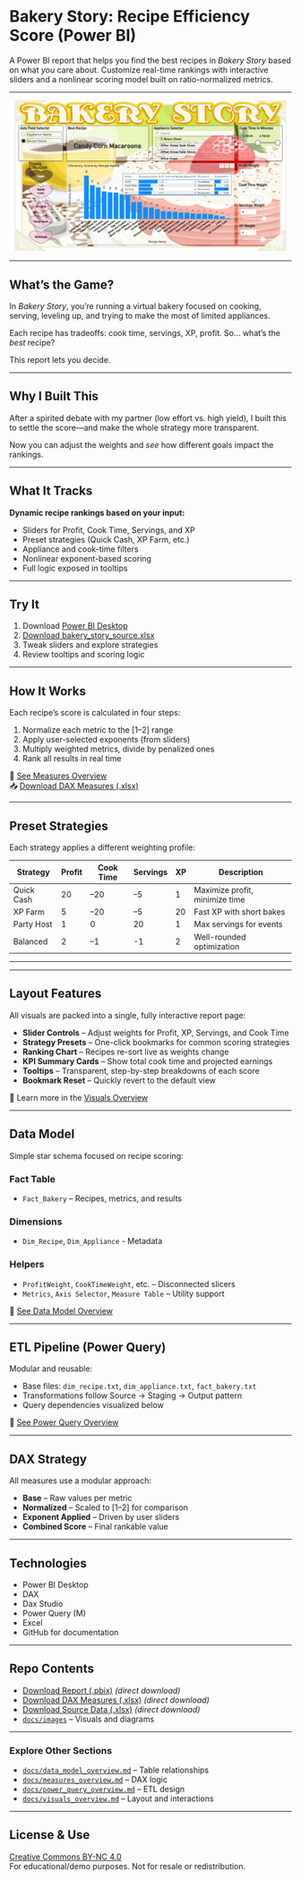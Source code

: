 # Bakery Story: Recipe Efficiency Score (Power BI)

A Power BI report that helps you find the best recipes in *Bakery Story* based on what *you* care about. Customize real-time rankings with interactive sliders and a nonlinear scoring model built on ratio-normalized metrics.

---

![Ranked Recipes](./docs/images/bakery_story.png)

---

## What’s the Game?

In *Bakery Story*, you’re running a virtual bakery focused on cooking, serving, leveling up, and trying to make the most of limited appliances.

Each recipe has tradeoffs: cook time, servings, XP, profit. So... what’s the *best* recipe?

This report lets you decide.

---

## Why I Built This

After a spirited debate with my partner (low effort vs. high yield), I built this to settle the score—and make the whole strategy more transparent.

Now you can adjust the weights and *see* how different goals impact the rankings.

---

## What It Tracks

**Dynamic recipe rankings based on your input:**
- Sliders for Profit, Cook Time, Servings, and XP  
- Preset strategies (Quick Cash, XP Farm, etc.)  
- Appliance and cook-time filters  
- Nonlinear exponent-based scoring  
- Full logic exposed in tooltips

---

## Try It

1. Download [Power BI Desktop](https://powerbi.microsoft.com/desktop)  
2. [Download bakery_story_source.xlsx](https://raw.githubusercontent.com/Nicholas-BI/bakery-efficiency-score/main/docs/data/bakery_story_source.xlsx)
3. Tweak sliders and explore strategies  
4. Review tooltips and scoring logic

---

## How It Works

Each recipe’s score is calculated in four steps:

1. Normalize each metric to the [1–2] range  
2. Apply user-selected exponents (from sliders)  
3. Multiply weighted metrics, divide by penalized ones  
4. Rank all results in real time

📄 [See Measures Overview](./docs/measures_overview.md)  
📥 [Download DAX Measures (.xlsx)](./docs/data/dax_measures.xlsx)

---

## Preset Strategies

Each strategy applies a different weighting profile:

| Strategy     | Profit | Cook Time | Servings | XP | Description                    |
|--------------|--------|-----------|----------|----|--------------------------------|
| Quick Cash   | 20     | –20       | –5       | 1  | Maximize profit, minimize time |
| XP Farm      | 5      | –20       | –5       | 20 | Fast XP with short bakes       |
| Party Host   | 1      |   0       | 20       | 1  | Max servings for events        |
| Balanced     | 2      | –1        | -1       | 2  | Well-rounded optimization      |

---

---

## Layout Features

All visuals are packed into a single, fully interactive report page:

- **Slider Controls** – Adjust weights for Profit, XP, Servings, and Cook Time  
- **Strategy Presets** – One-click bookmarks for common scoring strategies  
- **Ranking Chart** – Recipes re-sort live as weights change  
- **KPI Summary Cards** – Show total cook time and projected earnings  
- **Tooltips** – Transparent, step-by-step breakdowns of each score  
- **Bookmark Reset** – Quickly revert to the default view  

📄 Learn more in the [Visuals Overview](./docs/visuals_overview.md)

---

## Data Model

Simple star schema focused on recipe scoring:

### Fact Table
- `Fact_Bakery` – Recipes, metrics, and results  

### Dimensions
- `Dim_Recipe`, `Dim_Appliance` - Metadata

### Helpers
- `ProfitWeight`, `CookTimeWeight`, etc. – Disconnected slicers  
- `Metrics`, `Axis Selector`, `Measure Table` – Utility support

📄 [See Data Model Overview](./docs/data_model_overview.md)

---

## ETL Pipeline (Power Query)

Modular and reusable:

- Base files: `dim_recipe.txt`, `dim_appliance.txt`, `fact_bakery.txt`  
- Transformations follow Source → Staging → Output pattern  
- Query dependencies visualized below

📄 [See Power Query Overview](./docs/power_query_overview.md)  

---

## DAX Strategy

All measures use a modular approach:

- **Base** – Raw values per metric  
- **Normalized** – Scaled to [1–2] for comparison  
- **Exponent Applied** – Driven by user sliders  
- **Combined Score** – Final rankable value  

---

## Technologies

- Power BI Desktop  
- DAX
- Dax Studio
- Power Query (M)  
- Excel  
- GitHub for documentation  

---

## Repo Contents

- [Download Report (.pbix)](https://raw.githubusercontent.com/Nicholas-BI/bakery-efficiency-score/main/docs/data/bakery_story.pbix) *(direct download)*  
- [Download DAX Measures (.xlsx)](https://raw.githubusercontent.com/Nicholas-BI/bakery-efficiency-score/main/docs/data/dax_measures.xlsx) *(direct download)*  
- [Download Source Data (.xlsx)](https://raw.githubusercontent.com/Nicholas-BI/bakery-efficiency-score/main/docs/data/bakery_story_source.xlsx) *(direct download)*  
- [`docs/images`](./docs/images) – Visuals and diagrams

---

### Explore Other Sections

- [`docs/data_model_overview.md`](./docs/data_model_overview.md) – Table relationships  
- [`docs/measures_overview.md`](./docs/measures_overview.md) – DAX logic  
- [`docs/power_query_overview.md`](./docs/power_query_overview.md) – ETL design  
- [`docs/visuals_overview.md`](./docs/visuals_overview.md) – Layout and interactions  

---

## License & Use

[Creative Commons BY-NC 4.0](./LICENSE)  
For educational/demo purposes. Not for resale or redistribution.
